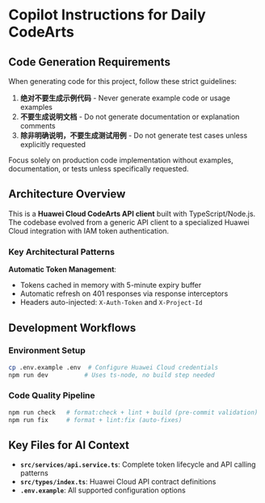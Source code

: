 # Copilot Instructions for Daily CodeArts

## Code Generation Requirements

When generating code for this project, follow these strict guidelines:

1. **绝对不要生成示例代码** - Never generate example code or usage examples
2. **不要生成说明文档** - Do not generate documentation or explanation comments
3. **除非明确说明，不要生成测试用例** - Do not generate test cases unless explicitly requested

Focus solely on production code implementation without examples, documentation, or tests unless specifically requested.

## Architecture Overview

This is a **Huawei Cloud CodeArts API client** built with TypeScript/Node.js. The codebase evolved from a generic API client to a specialized Huawei Cloud integration with IAM token authentication.

### Key Architectural Patterns

**Automatic Token Management**:

- Tokens cached in memory with 5-minute expiry buffer
- Automatic refresh on 401 responses via response interceptors
- Headers auto-injected: `X-Auth-Token` and `X-Project-Id`

## Development Workflows

### Environment Setup

```bash
cp .env.example .env  # Configure Huawei Cloud credentials
npm run dev          # Uses ts-node, no build step needed
```

### Code Quality Pipeline

```bash
npm run check   # format:check + lint + build (pre-commit validation)
npm run fix     # format + lint:fix (auto-fixes)
```

## Key Files for AI Context

- **`src/services/api.service.ts`**: Complete token lifecycle and API calling patterns
- **`src/types/index.ts`**: Huawei Cloud API contract definitions
- **`.env.example`**: All supported configuration options

